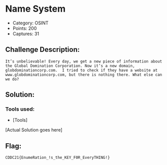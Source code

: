 # Name System

- Category: OSINT
- Points: 200
- Captures: 31
## Challenge Description:
```
It’s unbelievable! Every day, we get a new piece of information about the Global Domination Corporation. Now it’s a new domain, globdominationcorp.com.  I tried to check if they have a website at www.globdominationcorp.com, but there is nothing there. What else can we do?
```

## Solution:

### Tools used:
- [Tools]

[Actual Solution goes here]

## Flag:
```
CDDC21{EnumeRation_!s_the_KEY_F0R_EveryTHING!}
```